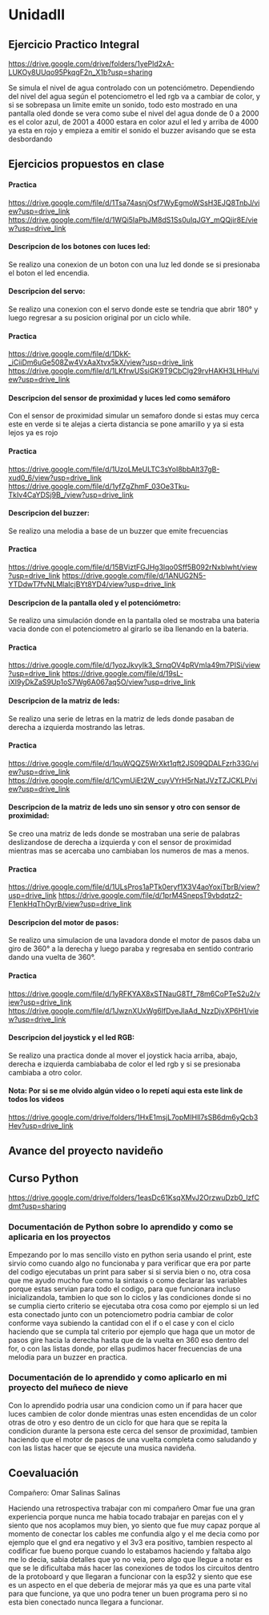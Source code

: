 # UnidadII

## Ejercicio Practico Integral

https://drive.google.com/drive/folders/1yePld2xA-LUKOy8UUqo95PkqgF2n_X1b?usp=sharing

Se simula el nivel de agua controlado con un potenciómetro. Dependiendo del nivel del agua según el potenciometro el led rgb va a cambiar de color, y si se sobrepasa un limite emite un sonido, todo esto mostrado en una pantalla oled donde se vera como sube el nivel del agua donde de 0 a 2000 es el color azul, de 2001 a 4000 estara en color azul el led y arriba de 4000 ya esta en rojo y empieza a emitir el sonido el buzzer avisando que se esta desbordando

## Ejercicios propuestos en clase

#### Practica
https://drive.google.com/file/d/1Tsa74asnjOsf7WyEgmoWSsH3EJQ8TnbJ/view?usp=drive_link
https://drive.google.com/file/d/1WQi5IaPbJM8dS1Ss0uIqJGY_mQQjir8E/view?usp=drive_link
#### Descripcion de los botones con luces led:
Se realizo una conexion de un boton con una luz led donde se si presionaba el boton el led encendia.


#### Descripcion del servo:
Se realizo una conexion con el servo donde este se tendria que abrir 180° y luego regresar a su posicion original por un ciclo while.


#### Practica
https://drive.google.com/file/d/1DkK-_iCiiDm6uGe508Zw4VxAaXtvx5kX/view?usp=drive_link
https://drive.google.com/file/d/1LKfrwUSsiGK9T9CbClg29rvHAKH3LHHu/view?usp=drive_link
#### Descripcion del sensor de proximidad y luces led como semáforo
Con el sensor de proximidad simular un semaforo donde si estas muy cerca este en verde si te alejas a cierta distancia se pone amarillo y ya si esta lejos ya es rojo

#### Practica
https://drive.google.com/file/d/1UzoLMeULTC3sYoI8bbAlt37gB-xud0_6/view?usp=drive_link
https://drive.google.com/file/d/1yfZgZhmF_03Oe3Tku-TkIv4CaYDSj9B_/view?usp=drive_link
#### Descripcion del buzzer:
Se realizo una melodia a base de un buzzer que emite frecuencias

#### Practica
https://drive.google.com/file/d/15BViztFGJHg3lqo0Sff5B092rNxbIwht/view?usp=drive_link
https://drive.google.com/file/d/1ANUG2N5-YTDdwT7fvNLMlaIcjBYt8YD4/view?usp=drive_link
#### Descripcion de la pantalla oled y el potenciómetro:
Se realizo una simulación donde en la pantalla oled se mostraba una bateria vacia donde con el potenciometro al girarlo se iba llenando en la bateria.

#### Practica
https://drive.google.com/file/d/1yozJkvyIk3_SrnqOV4pRVmIa49m7PISi/view?usp=drive_link
https://drive.google.com/file/d/19sL-iXI9yDkZaS9Up1oS7Wg6A067aq5O/view?usp=drive_link
#### Descripcion de la matriz de leds:
Se realizo una serie de letras en la matriz de leds donde pasaban de derecha a izquierda mostrando las letras.

#### Practica
https://drive.google.com/file/d/1quWQQZ5WrXkt1qft2JS09QDALFzrh33G/view?usp=drive_link
https://drive.google.com/file/d/1CymUiEt2W_cuyVYrH5rNatJVzTZJCKLP/view?usp=drive_link
#### Descripcion de la matriz de leds uno sin sensor y otro con sensor de proximidad:
Se creo una matriz de leds donde se mostraban una serie de palabras deslizandose de derecha a izquierda y con el sensor de proximidad mientras mas se acercaba uno cambiaban los numeros de mas a menos.

#### Practica
https://drive.google.com/file/d/1ULsPros1aPTk0eryf1X3V4aoYoxiTbrB/view?usp=drive_link
https://drive.google.com/file/d/1prM4SnepsT9vbdqtz2-F1enkHqThOyrB/view?usp=drive_link
#### Descripcion del motor de pasos:
Se realizo una simulacion de una lavadora donde el motor de pasos daba un giro de 360° a la derecha y luego paraba y regresaba en sentido contrario dando una vuelta de 360°.

#### Practica
https://drive.google.com/file/d/1yRFKYAX8xSTNauG8Tf_78m6CoPTeS2u2/view?usp=drive_link
https://drive.google.com/file/d/1JwznXUxWg6IfDyeJlaAd_NzzDjvXP6H1/view?usp=drive_link
#### Descripcion del joystick y el led RGB:
Se realizo una practica donde al mover el joystick hacia arriba, abajo, derecha e izquierda cambiababa de color el led rgb y si se presionaba cambiaba a otro color.

#### Nota: Por si se me olvido algún video o lo repetí aqui esta este link de todos los videos 
https://drive.google.com/drive/folders/1HxE1msjL7opMIHll7sSB6dm6yQcb3Hev?usp=drive_link

## Avance del proyecto navideño

## Curso Python
https://drive.google.com/drive/folders/1easDc61KsqXMvJ2OrzwuDzb0_lzfCdmt?usp=sharing

### Documentación de Python sobre lo aprendido y como se aplicaria en los proyectos
Empezando por lo mas sencillo visto en python seria usando el print, este sirvio como cuando algo no funcionaba y para verificar que era por parte del codigo ejecutabas un print para saber si si servia bien o no, otra cosa que me ayudo mucho fue como la sintaxis o como declarar las variables porque estas servian para todo el codigo, para que funcionara incluso inicializandola, tambien lo que son lo ciclos y las condiciones donde si no se cumplia cierto criterio se ejecutaba otra cosa como por ejemplo si un led esta conectado junto con un potenciometro podria cambiar de color conforme vaya subiendo la cantidad con el if o el case y con el ciclo haciendo que se cumpla tal criterio por ejemplo que haga que un motor de pasos gire hacia la derecha hasta que de la vuelta en 360 eso dentro del for, o con las listas donde, por ellas pudimos hacer frecuencias de una melodia para un buzzer en practica.

### Documentación de lo aprendido y como aplicarlo en mi proyecto del muñeco de nieve
Con lo aprendido podria usar una condicion como un if para hacer que luces cambien de color donde mientras unas esten encendidas de un color otras de otro y eso dentro de un ciclo for que hara que se repita la condicion durante la persona este cerca del sensor de proximidad, tambien haciendo que el motor de pasos de una vuelta completa como saludando y con las listas hacer que se ejecute una musica navideña.

## Coevaluación
Compañero: Omar Salinas Salinas

Haciendo una retrospectiva trabajar con mi compañero Omar fue una gran experiencia porque nunca me habia tocado trabajar en parejas con el y siento que nos acoplamos muy bien, yo siento que fue muy capaz porque al momento de conectar los cables me confundia algo y el me decia como por ejemplo que el gnd era negativo y el 3v3 era positivo, tambien respecto al codificar fue bueno porque cuando lo estabamos haciendo y faltaba algo me lo decia, sabia detalles que yo no veia, pero algo que llegue a notar es que se le dificultaba más hacer las conexiones de todos los circuitos dentro de la protoboard y que llegaran a funcionar con la esp32 y siento que ese es un aspecto en el que deberia de mejorar más ya que es una parte vital para que funcione, ya que uno podra tener un buen programa pero si no esta bien conectado nunca llegara a funcionar.

